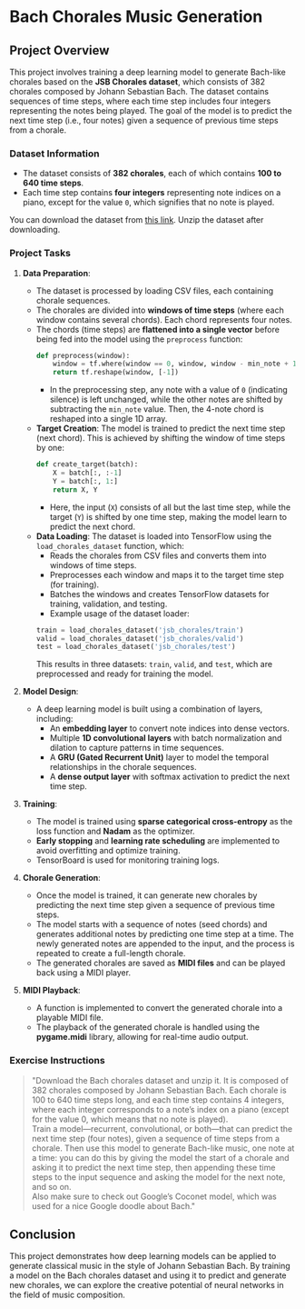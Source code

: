 # Bach Chorales Music Generation

## Project Overview

This project involves training a deep learning model to generate Bach-like chorales based on the **JSB Chorales dataset**, which consists of 382 chorales composed by Johann Sebastian Bach. The dataset contains sequences of time steps, where each time step includes four integers representing the notes being played. The goal of the model is to predict the next time step (i.e., four notes) given a sequence of previous time steps from a chorale.

### Dataset Information

-   The dataset consists of **382 chorales**, each of which contains **100 to 640 time steps**.
-   Each time step contains **four integers** representing note indices on a piano, except for the value `0`, which signifies that no note is played.

You can download the dataset from [this link](https://github.com/ageron/handson-ml2/raw/master/datasets/jsb_chorales/jsb_chorales.tgz). Unzip the dataset after downloading.

### Project Tasks

1. **Data Preparation**:

    - The dataset is processed by loading CSV files, each containing chorale sequences.
    - The chorales are divided into **windows of time steps** (where each window contains several chords). Each chord represents four notes.
    - The chords (time steps) are **flattened into a single vector** before being fed into the model using the `preprocess` function:
        ```python
        def preprocess(window):
            window = tf.where(window == 0, window, window - min_note + 1)
            return tf.reshape(window, [-1])
        ```
        - In the preprocessing step, any note with a value of `0` (indicating silence) is left unchanged, while the other notes are shifted by subtracting the `min_note` value. Then, the 4-note chord is reshaped into a single 1D array.
    - **Target Creation**: The model is trained to predict the next time step (next chord). This is achieved by shifting the window of time steps by one:
        ```python
        def create_target(batch):
            X = batch[:, :-1]
            Y = batch[:, 1:]
            return X, Y
        ```
        - Here, the input (`X`) consists of all but the last time step, while the target (`Y`) is shifted by one time step, making the model learn to predict the next chord.
    - **Data Loading**: The dataset is loaded into TensorFlow using the `load_chorales_dataset` function, which:
        - Reads the chorales from CSV files and converts them into windows of time steps.
        - Preprocesses each window and maps it to the target time step (for training).
        - Batches the windows and creates TensorFlow datasets for training, validation, and testing.
        - Example usage of the dataset loader:
        ```python
        train = load_chorales_dataset('jsb_chorales/train')
        valid = load_chorales_dataset('jsb_chorales/valid')
        test = load_chorales_dataset('jsb_chorales/test')
        ```
        This results in three datasets: `train`, `valid`, and `test`, which are preprocessed and ready for training the model.

2. **Model Design**:

    - A deep learning model is built using a combination of layers, including:
        - An **embedding layer** to convert note indices into dense vectors.
        - Multiple **1D convolutional layers** with batch normalization and dilation to capture patterns in time sequences.
        - A **GRU (Gated Recurrent Unit)** layer to model the temporal relationships in the chorale sequences.
        - A **dense output layer** with softmax activation to predict the next time step.

3. **Training**:

    - The model is trained using **sparse categorical cross-entropy** as the loss function and **Nadam** as the optimizer.
    - **Early stopping** and **learning rate scheduling** are implemented to avoid overfitting and optimize training.
    - TensorBoard is used for monitoring training logs.

4. **Chorale Generation**:

    - Once the model is trained, it can generate new chorales by predicting the next time step given a sequence of previous time steps.
    - The model starts with a sequence of notes (seed chords) and generates additional notes by predicting one time step at a time. The newly generated notes are appended to the input, and the process is repeated to create a full-length chorale.
    - The generated chorales are saved as **MIDI files** and can be played back using a MIDI player.

5. **MIDI Playback**:
    - A function is implemented to convert the generated chorale into a playable MIDI file.
    - The playback of the generated chorale is handled using the **pygame.midi** library, allowing for real-time audio output.

### Exercise Instructions

> "Download the Bach chorales dataset and unzip it. It is composed of 382 chorales composed by Johann Sebastian Bach. Each chorale is 100 to 640 time steps long, and each time step contains 4 integers, where each integer corresponds to a note’s index on a piano (except for the value 0, which means that no note is played).  
> Train a model—recurrent, convolutional, or both—that can predict the next time step (four notes), given a sequence of time steps from a chorale. Then use this model to generate Bach-like music, one note at a time: you can do this by giving the model the start of a chorale and asking it to predict the next time step, then appending these time steps to the input sequence and asking the model for the next note, and so on.  
> Also make sure to check out Google’s Coconet model, which was used for a nice Google doodle about Bach."

## Conclusion

This project demonstrates how deep learning models can be applied to generate classical music in the style of Johann Sebastian Bach. By training a model on the Bach chorales dataset and using it to predict and generate new chorales, we can explore the creative potential of neural networks in the field of music composition.
